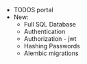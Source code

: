 - TODOS portal
- New:
    - Full SQL Database
    - Authentication
    - Authorization - jwt
    - Hashing Passwords
    - Alembic migrations
